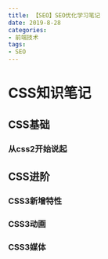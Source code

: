 ```yaml
---
title: 【SEO】SEO优化学习笔记
date: 2019-8-28
categories: 
- 前端技术
tags: 
- SEO
---
```

# CSS知识笔记

## CSS基础
### 从css2开始说起

## CSS进阶
### CSS3新增特性
### CSS3动画
### CSS3媒体
